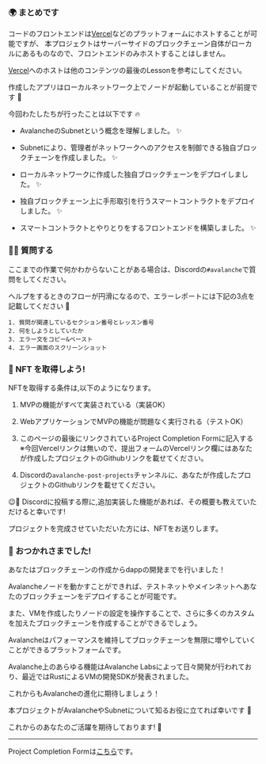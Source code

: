 ### 🌍 まとめです

コードのフロントエンドは[Vercel](https://vercel.com/)などのプラットフォームにホストすることが可能ですが、
本プロジェクトはサーバーサイドのブロックチェーン自体がローカルにあるものなので、フロントエンドのみホストすることはしません。

[Vercel](https://vercel.com/)へのホストは他のコンテンツの最後のLessonを参考にしてください。

作成したアプリはローカルネットワーク上でノードが起動していることが前提です 🐤

今回わたしたちが行ったことは以下です 🔥

- AvalancheのSubnetという概念を理解しました。 ✨

- Subnetにより、管理者がネットワークへのアクセスを制御できる独自ブロックチェーンを作成しました。 ✨

- ローカルネットワークに作成した独自ブロックチェーンをデプロイしました。 ✨

- 独自ブロックチェーン上に手形取引を行うスマートコントラクトをデプロイしました。 ✨

- スマートコントラクトとやりとりをするフロントエンドを構築しました。 ✨

### 🙋‍♂️ 質問する

ここまでの作業で何かわからないことがある場合は、Discordの`#avalanche`で質問をしてください。

ヘルプをするときのフローが円滑になるので、エラーレポートには下記の3点を記載してください 🛫

```
1. 質問が関連しているセクション番号とレッスン番号
2. 何をしようとしていたか
3. エラー文をコピー&ペースト
4. エラー画面のスクリーンショット
```

### 🎫 NFT を取得しよう!

NFTを取得する条件は,以下のようになります。

1. MVPの機能がすべて実装されている（実装OK）

2. WebアプリケーションでMVPの機能が問題なく実行される（テストOK）

3. このページの最後にリンクされているProject Completion Formに記入する  
※今回Vercelリンクは無いので、提出フォームのVercelリンク欄にはあなたが作成したプロジェクトのGithubリンクを載せてください。

4. Discordの`avalanche-post-projects`チャンネルに、あなたが作成したプロジェクトのGithubリンクを載せてください。

😉🎉 Discordに投稿する際に,追加実装した機能があれば、その概要も教えていただけると幸いです!

プロジェクトを完成させていただいた方には、NFTをお送りします。

### 🎉 おつかれさまでした!

あなたはブロックチェーンの作成からdappの開発までを行いました！

Avalancheノードを動かすことができれば、テストネットやメインネットへあなたのブロックチェーンをデプロイすることが可能です。

また、VMを作成したりノードの設定を操作することで、さらに多くのカスタムを加えたブロックチェーンを作成することができるでしょう。

Avalancheはパフォーマンスを維持してブロックチェーンを無限に増やしていくことができるプラットフォームです。

Avalanche上のあらゆる機能はAvalanche Labsによって日々開発が行われており、最近ではRustによるVMの開発SDKが発表されました。

これからもAvalancheの進化に期待しましょう！

本プロジェクトがAvalancheやSubnetについて知るお役に立てれば幸いです 🤗

これからのあなたのご活躍を期待しております! 🚀

---

Project Completion Formは[こちら](https://airtable.com/shrf1cCtTx0iQuszX)です。